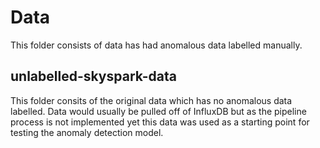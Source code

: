 # Data

This folder consists of data has had anomalous data labelled manually.

## unlabelled-skyspark-data

This folder consits of the original data which has no anomalous data labelled.  Data would usually be pulled off of InfluxDB but as the pipeline process is not implemented yet this data was used as a starting point for testing the anomaly detection model.